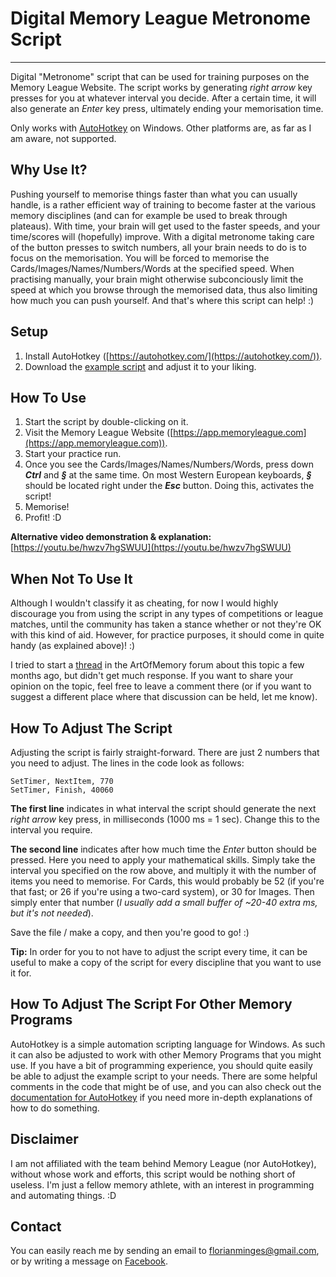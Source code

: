 # Digital Memory League Metronome Script

----------

Digital "Metronome" script that can be used for training purposes on the Memory League Website. The script works by generating *right arrow* key presses for you at whatever interval you decide. After a certain time, it will also generate an *Enter* key press, ultimately ending your memorisation time. 

Only works with [AutoHotkey](https://autohotkey.com/) on Windows. Other platforms are, as far as I am aware, not supported.

## Why Use It?

Pushing yourself to memorise things faster than what you can usually handle, is a rather efficient way of training to become faster at the various memory disciplines (and can for example be used to break through plateaus). With time, your brain will get used to the faster speeds, and your time/scores will (hopefully) improve. With a digital metronome taking care of the button presses to switch numbers, all your brain needs to do is to focus on the memorisation. You will be forced to memorise the Cards/Images/Names/Numbers/Words at the specified speed. When practising manually, your brain might otherwise subconciously limit the speed at which you browse through the memorised data, thus also limiting how much you can push yourself. And that's where this script can help! :)

## Setup

1. Install AutoHotkey ([https://autohotkey.com/](https://autohotkey.com/)).
2. Download the [example script](https://github.com/SvenFlorian/Digital-Memory-League-Metronome/blob/master/CardsExample.ahk) and adjust it to your liking.

## How To Use

1.  Start the script by double-clicking on it.
2.  Visit the Memory League Website ([https://app.memoryleague.com](https://app.memoryleague.com)).
3.  Start your practice run.
4.  Once you see the Cards/Images/Names/Numbers/Words, press down ***Ctrl*** and ***§*** at the same time. On most Western European keyboards, ***§*** should be located right under the ***Esc*** button. Doing this, activates the script!
5.  Memorise! 
6.  Profit! :D

**Alternative video demonstration & explanation:** [https://youtu.be/hwzv7hgSWUU](https://youtu.be/hwzv7hgSWUU)

## When Not To Use It

Although I wouldn't classify it as cheating, for now I would highly discourage you from using the script in any types of competitions or league matches, until the community has taken a stance whether or not they're OK with this kind of aid. However, for practice purposes, it should come in quite handy (as explained above)! :)

I tried to start a [thread](https://artofmemory.com/forums/using-a-digital-metronome-in-memory-league-yay-or-nay) in the ArtOfMemory forum about this topic a few months ago, but didn't get much response. If you want to share your opinion on the topic, feel free to leave a comment there (or if you want to suggest a different place where that discussion can be held, let me know).

## How To Adjust The Script

Adjusting the script is fairly straight-forward. There are just 2 numbers that you need to adjust. The lines in the code look as follows:

    SetTimer, NextItem, 770 
    SetTimer, Finish, 40060

**The first line** indicates in what interval the script should generate the next *right arrow* key press, in milliseconds (1000 ms = 1 sec). Change this to the interval you require.

**The second line** indicates after how much time the *Enter* button should be pressed. Here you need to apply your mathematical skills. Simply take the interval you specified on the row above, and multiply it with the number of items you need to memorise. For Cards, this would probably be 52 (if you're that fast; or 26 if you're using a two-card system), or 30 for Images. Then simply enter that number (*I usually add a small buffer of ~20-40 extra ms, but it's not needed*). 

Save the file / make a copy, and then you're good to go! :)

**Tip:** In order for you to not have to adjust the script every time, it can be useful to make a copy of the script for every discipline that you want to use it for.


## How To Adjust The Script For Other Memory Programs

AutoHotkey is a simple automation scripting language for Windows. As such it can also be adjusted to work with other Memory Programs that you might use. If you have a bit of programming experience, you should quite easily be able to adjust the example script to your needs. There are some helpful comments in the code that might be of use, and you can also check out the [documentation for AutoHotkey](https://autohotkey.com/docs/AutoHotkey.htm) if you need more in-depth explanations of how to do something.

## Disclaimer

I am not affiliated with the team behind Memory League (nor AutoHotkey), without whose work and efforts, this script would be nothing short of useless. I'm just a fellow memory athlete, with an interest in programming and automating things. :D

## Contact

You can easily reach me by sending an email to florianminges@gmail.com, or by writing a message on [Facebook](https://www.facebook.com/fminges).
